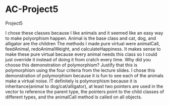 # AC-Project5
Project5

I chose these classes because I like animals and it seemed like an easy way to make polyorphism happen. Animal is the base class and cat, dog, and alligator are the children
The methods I made pure virtual were animalCall, feedAnimal, redoAnimalWeight, and calculateHappiness. It makes sense to make these pure virtual because every animal needs this class so I could just override it instead of doing it from cratch every time.
Why did you choose this
demonstration of polymorphism? Justify that this is polymorphism using the four criteria from
the lecture slides.
I chose this demonstration of polymorphism because it is fun to see each of the animals make a virtual noise. IT definitely is polymorphism because it is inheritance(animal to dog/cat/alligator), at least two pointers are used in the vector to reference the parent type, the pointers point to the child classes of different types, and the animalCall method is called on all objects.

